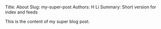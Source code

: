 Title: About
Slug: my-super-post
Authors: H Li
Summary: Short version for index and feeds

This is the content of my super blog post.